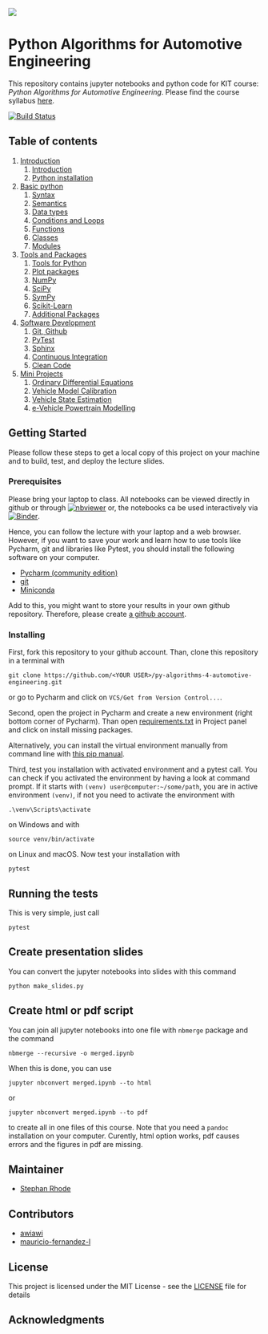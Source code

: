 ![](https://www.python.org/static/community_logos/python-powered-w-140x56.png)

# Python Algorithms for Automotive Engineering

This repository contains jupyter notebooks and python code for KIT course: *Python 
Algorithms for Automotive Engineering*. Please find the course syllabus 
[here](syllabus.md).

[![Build Status](https://travis-ci.com/StephanRhode/py-algorithms-4-automotive-engineering.svg?branch=master)](https://travis-ci.com/StephanRhode/py-algorithms-4-automotive-engineering)

## Table of contents
1. [Introduction](00_intro)
    1. [Introduction](00_intro/00_intro.ipynb)
    2. [Python installation](00_intro/01_py-installation.ipynb)
2. [Basic python](01_basic-python) 
    1. [Syntax](01_basic-python/00_syntax.ipynb)
    2. [Semantics](01_basic-python/01_semantics.ipynb)
    3. [Data types](01_basic-python/02_data-types.ipynb)
    4. [Conditions and Loops](01_basic-python/03_conditions-and-loops.ipynb)
    5. [Functions](01_basic-python/04_functions.ipynb)
    6. [Classes](01_basic-python/05_classes.ipynb)
    7. [Modules](01_basic-python/06_modules.ipynb)
3. [Tools and Packages](02_tools-and-packages)
    1. [Tools for Python](02_tools-and-packages/00_tools-for-python.ipynb)
    2. [Plot packages](02_tools-and-packages/01_plot-packages.ipynb)
    3. [NumPy](02_tools-and-packages/02_numpy.ipynb)
    4. [SciPy](02_tools-and-packages/03_scipy.ipynb)
    5. [SymPy](02_tools-and-packages/04_sympy.ipynb)
    6. [Scikit-Learn](02_tools-and-packages/05_sklearn.ipynb)
    7. [Additional Packages](02_tools-and-packages/06_additional-packages.ipynb)
4. [Software Development](03_software-development)
    1. [Git, Github](03_software-development/00_git-github.ipynb)
    2. [PyTest](03_software-development/01_pytest.ipynb)
    3. [Sphinx](03_software-development/02_sphinx.ipynb)
    4. [Continuous Integration](03_software-development/03_continuous-integration.ipynb)
    5. [Clean Code](03_software-development/04_clean-code.ipynb)
5. [Mini Projects](04_mini-projects)
    1. [Ordinary Differential Equations](04_mini-projects/00_ode.ipynb)
    2. [Vehicle Model Calibration](04_mini-projects/01_vehicle-model-calibration.ipynb)
    3. [Vehicle State Estimation](04_mini-projects/02_vehicle-state-estimation.ipynb)
    4. [e-Vehicle Powertrain Modelling](04_mini-projects/03_e-vehicle-powertrain-model.ipynb)
    

## Getting Started

Please follow these steps to get a local copy of this project on your machine and to 
build, test, and deploy the lecture slides.

### Prerequisites

Please bring your laptop to class. All notebooks can be viewed directly in github or through 
[![nbviewer](https://img.shields.io/badge/render-nbviewer-orange.svg)](https://nbviewer.jupyter.org/github/StephanRhode/py-algorithms-4-automotive-engineering/tree/master/)
or, the notebooks ca be used interactively via
[![Binder](https://mybinder.org/badge_logo.svg)](https://mybinder.org/v2/gh/StephanRhode/py-algorithms-4-automotive-engineering/master).

Hence, you can follow the lecture with your laptop and a web browser. However, if you
want to save your work and learn how to use tools like Pycharm, git and libraries like
Pytest, you should install the following software on your computer.

* [Pycharm (community edition)](https://www.jetbrains.com/pycharm/download)
* [git](https://git-scm.com/downloads)
* [Miniconda](https://docs.conda.io/en/latest/miniconda.html)

Add to this, you might want to store your results in your own github repository. 
Therefore, please create [a github account](https://github.com/).

### Installing

First, fork this repository to your github account. Than, clone this repository in a 
terminal with

```
git clone https://github.com/<YOUR USER>/py-algorithms-4-automotive-engineering.git
```

or go to Pycharm and click on `VCS/Get from Version Control...`. 

Second, open the project in Pycharm and create a new environment (right bottom corner
of Pycharm). Than open [requirements.txt](requirements.txt) in Project panel and click
on install missing packages.

Alternatively, you can install the virtual environment manually from command line
with [this pip manual](https://packaging.python.org/guides/installing-using-pip-and-virtual-environments/).

Third, test you installation with activated environment and a pytest call. You can 
check if you activated the environment by having a look at command prompt. If it 
starts with `(venv) user@computer:~/some/path`, you are in active environment
`(venv)`, if not you need to activate the environment with 

```
.\venv\Scripts\activate
```
on Windows and with 
```
source venv/bin/activate
```
on Linux and macOS. Now test your installation with
```
pytest
```

## Running the tests

This is very simple, just call
```
pytest
```

## Create presentation slides
You can convert the jupyter notebooks into slides with this command
```
python make_slides.py
```

## Create html or pdf script
You can join all jupyter notebooks into one file with `nbmerge` package 
and the command
```
nbmerge --recursive -o merged.ipynb
```
When this is done, you can use 
```
jupyter nbconvert merged.ipynb --to html
```
or 
```
jupyter nbconvert merged.ipynb --to pdf
```
to create all in one files of this course. Note that you need a 
`pandoc` installation on your computer. Curently, html option works,
pdf causes errors and the figures in pdf are missing.

## Maintainer

* [Stephan Rhode](https://github.com/StephanRhode)

## Contributors

* [awiawi](https://github.com/awiawi)
* [mauricio-fernandez-l](https://github.com/mauricio-fernandez-l)

## License

This project is licensed under the MIT License - see the [LICENSE](LICENSE) file 
for details

## Acknowledgments
